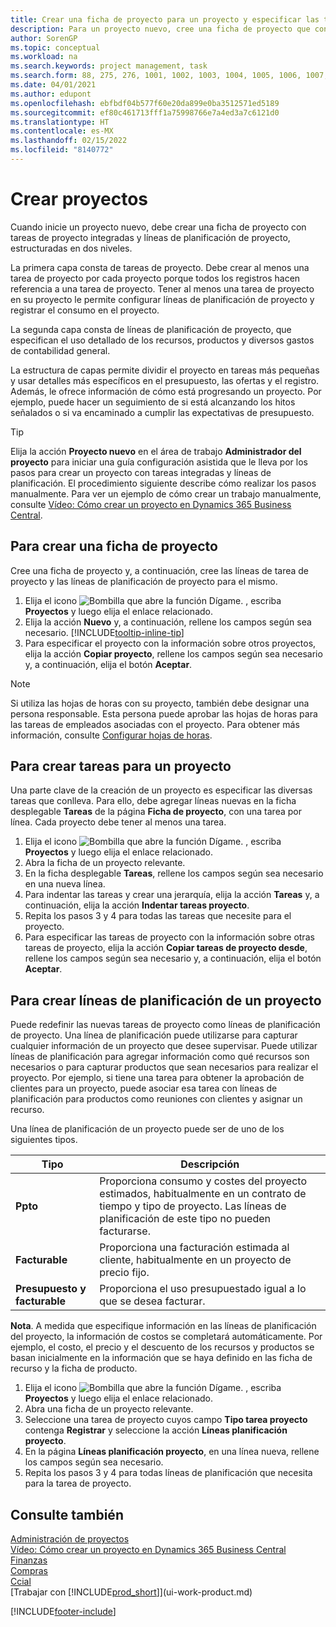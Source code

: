 ```yaml
---
title: Crear una ficha de proyecto para un proyecto y especificar las tareas
description: Para un proyecto nuevo, cree una ficha de proyecto que contenga tareas y líneas de planificación, como ayuda para administrar el progreso y los presupuestos.
author: SorenGP
ms.topic: conceptual
ms.workload: na
ms.search.keywords: project management, task
ms.search.form: 88, 275, 276, 1001, 1002, 1003, 1004, 1005, 1006, 1007, 1020
ms.date: 04/01/2021
ms.author: edupont
ms.openlocfilehash: ebfbdf04b577f60e20da899e0ba3512571ed5189
ms.sourcegitcommit: ef80c461713fff1a75998766e7a4ed3a7c6121d0
ms.translationtype: HT
ms.contentlocale: es-MX
ms.lasthandoff: 02/15/2022
ms.locfileid: "8140772"
---
```

# <a name="create-jobs"></a>Crear proyectos
Cuando inicie un proyecto nuevo, debe crear una ficha de proyecto con tareas de proyecto integradas y líneas de planificación de proyecto, estructuradas en dos niveles.  

La primera capa consta de tareas de proyecto. Debe crear al menos una tarea de proyecto por cada proyecto porque todos los registros hacen referencia a una tarea de proyecto. Tener al menos una tarea de proyecto en su proyecto le permite configurar líneas de planificación de proyecto y registrar el consumo en el proyecto.

La segunda capa consta de líneas de planificación de proyecto, que especifican el uso detallado de los recursos, productos y diversos gastos de contabilidad general.

La estructura de capas permite dividir el proyecto en tareas más pequeñas y usar detalles más específicos en el presupuesto, las ofertas y el registro. Además, le ofrece información de cómo está progresando un proyecto. Por ejemplo, puede hacer un seguimiento de si está alcanzando los hitos señalados o si va encaminado a cumplir las expectativas de presupuesto.

> [!TIP]
> Elija la acción **Proyecto nuevo** en el área de trabajo **Administrador del proyecto** para iniciar una guía configuración asistida que le lleva por los pasos para crear un proyecto con tareas integradas y líneas de planificación. El procedimiento siguiente describe cómo realizar los pasos manualmente. Para ver un ejemplo de cómo crear un trabajo manualmente, consulte [Vídeo: Cómo crear un proyecto en Dynamics 365 Business Central](https://www.youtube.com/watch?v=VqaPWr7BWmw).

## <a name="to-create-a-job-card"></a>Para crear una ficha de proyecto
Cree una ficha de proyecto y, a continuación, cree las líneas de tarea de proyecto y las líneas de planificación de proyecto para el mismo.

1. Elija el icono ![Bombilla que abre la función Dígame.](media/ui-search/search_small.png "Dígame qué desea hacer") , escriba **Proyectos** y luego elija el enlace relacionado.  
2. Elija la acción **Nuevo** y, a continuación, rellene los campos según sea necesario. [!INCLUDE[tooltip-inline-tip](includes/tooltip-inline-tip_md.md)]
3. Para especificar el proyecto con la información sobre otros proyectos, elija la acción **Copiar proyecto**, rellene los campos según sea necesario y, a continuación, elija el botón **Aceptar**.

> [!NOTE]  
>   Si utiliza las hojas de horas con su proyecto, también debe designar una persona responsable. Esta persona puede aprobar las hojas de horas para las tareas de empleados asociadas con el proyecto. Para obtener más información, consulte [Configurar hojas de horas](projects-how-setup-time-sheets.md).

## <a name="to-create-tasks-for-a-job"></a>Para crear tareas para un proyecto
Una parte clave de la creación de un proyecto es especificar las diversas tareas que conlleva. Para ello, debe agregar líneas nuevas en la ficha desplegable **Tareas** de la página **Ficha de proyecto**, con una tarea por línea. Cada proyecto debe tener al menos una tarea.

1. Elija el icono ![Bombilla que abre la función Dígame.](media/ui-search/search_small.png "Dígame qué desea hacer") , escriba **Proyectos** y luego elija el enlace relacionado.
2. Abra la ficha de un proyecto relevante.
3. En la ficha desplegable **Tareas**, rellene los campos según sea necesario en una nueva línea.
4. Para indentar las tareas y crear una jerarquía, elija la acción **Tareas** y, a continuación, elija la acción **Indentar tareas proyecto**.
5. Repita los pasos 3 y 4 para todas las tareas que necesite para el proyecto.
6. Para especificar las tareas de proyecto con la información sobre otras tareas de proyecto, elija la acción **Copiar tareas de proyecto desde**, rellene los campos según sea necesario y, a continuación, elija el botón **Aceptar**.

## <a name="to-create-planning-lines-for-a-job"></a>Para crear líneas de planificación de un proyecto
Puede redefinir las nuevas tareas de proyecto como líneas de planificación de proyecto. Una línea de planificación puede utilizarse para capturar cualquier información de un proyecto que desee supervisar. Puede utilizar líneas de planificación para agregar información como qué recursos son necesarios o para capturar productos que sean necesarios para realizar el proyecto. Por ejemplo, si tiene una tarea para obtener la aprobación de clientes para un proyecto, puede asociar esa tarea con líneas de planificación para productos como reuniones con clientes y asignar un recurso.  

Una línea de planificación de un proyecto puede ser de uno de los siguientes tipos.  

| Tipo | Descripción |
| --- | --- |
| **Ppto** |Proporciona consumo y costes del proyecto estimados, habitualmente en un contrato de tiempo y tipo de proyecto. Las líneas de planificación de este tipo no pueden facturarse. |
| **Facturable** |Proporciona una facturación estimada al cliente, habitualmente en un proyecto de precio fijo. |
| **Presupuesto y facturable** |Proporciona el uso presupuestado igual a lo que se desea facturar. |

**Nota**. A medida que especifique información en las líneas de planificación del proyecto, la información de costos se completará automáticamente. Por ejemplo, el costo, el precio y el descuento de los recursos y productos se basan inicialmente en la información que se haya definido en las ficha de recurso y la ficha de producto.

1. Elija el icono ![Bombilla que abre la función Dígame.](media/ui-search/search_small.png "Dígame qué desea hacer") , escriba **Proyectos** y luego elija el enlace relacionado.
2. Abra una ficha de un proyecto relevante.
3. Seleccione una tarea de proyecto cuyos campo **Tipo tarea proyecto** contenga **Registrar** y seleccione la acción **Líneas planificación proyecto**.  
4. En la página **Líneas planificación proyecto**, en una línea nueva, rellene los campos según sea necesario.
5. Repita los pasos 3 y 4 para todas líneas de planificación que necesita para la tarea de proyecto.

## <a name="see-also"></a>Consulte también

[Administración de proyectos](projects-manage-projects.md)  
[Vídeo: Cómo crear un proyecto en Dynamics 365 Business Central](https://www.youtube.com/watch?v=VqaPWr7BWmw)  
[Finanzas](finance.md)  
[Compras](purchasing-manage-purchasing.md)  
[Ccial](sales-manage-sales.md)  
[Trabajar con [!INCLUDE[prod_short](includes/prod_short.md)]](ui-work-product.md)  


[!INCLUDE[footer-include](includes/footer-banner.md)]